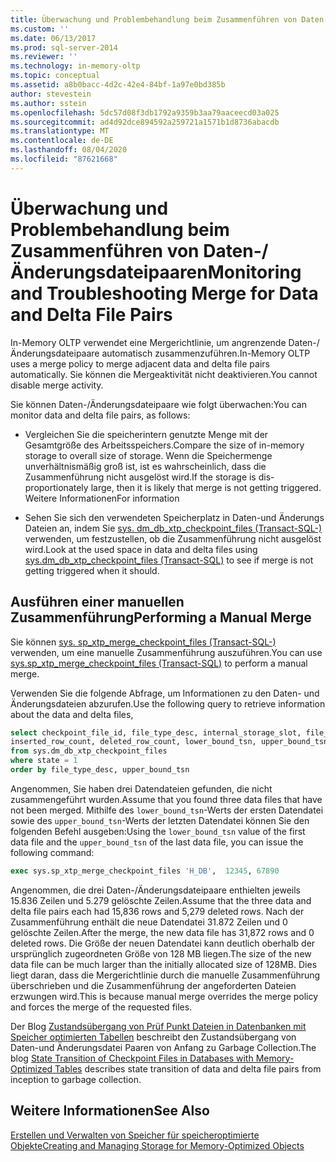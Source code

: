 ```yaml
---
title: Überwachung und Problembehandlung beim Zusammenführen von Daten-und Änderungsdatei Paaren | Microsoft-Dokumentation
ms.custom: ''
ms.date: 06/13/2017
ms.prod: sql-server-2014
ms.reviewer: ''
ms.technology: in-memory-oltp
ms.topic: conceptual
ms.assetid: a8b0bacc-4d2c-42e4-84bf-1a97e0bd385b
author: stevestein
ms.author: sstein
ms.openlocfilehash: 5dc57d08f3db1792a9359b3aa79aaceecd03a025
ms.sourcegitcommit: ad4d92dce894592a259721a1571b1d8736abacdb
ms.translationtype: MT
ms.contentlocale: de-DE
ms.lasthandoff: 08/04/2020
ms.locfileid: "87621668"
---
```

# <a name="monitoring-and-troubleshooting-merge-for-data-and-delta-file-pairs"></a><span data-ttu-id="5768f-102">Überwachung und Problembehandlung beim Zusammenführen von Daten-/Änderungsdateipaaren</span><span class="sxs-lookup"><span data-stu-id="5768f-102">Monitoring and Troubleshooting Merge for Data and Delta File Pairs</span></span>
  <span data-ttu-id="5768f-103">In-Memory OLTP verwendet eine Mergerichtlinie, um angrenzende Daten-/Änderungsdateipaare automatisch zusammenzuführen.</span><span class="sxs-lookup"><span data-stu-id="5768f-103">In-Memory OLTP uses a merge policy to merge adjacent data and delta file pairs automatically.</span></span> <span data-ttu-id="5768f-104">Sie können die Mergeaktivität nicht deaktivieren.</span><span class="sxs-lookup"><span data-stu-id="5768f-104">You cannot disable merge activity.</span></span>  
  
 <span data-ttu-id="5768f-105">Sie können Daten-/Änderungsdateipaare wie folgt überwachen:</span><span class="sxs-lookup"><span data-stu-id="5768f-105">You can monitor data and delta file pairs, as follows:</span></span>  
  
-   <span data-ttu-id="5768f-106">Vergleichen Sie die speicherintern genutzte Menge mit der Gesamtgröße des Arbeitsspeichers.</span><span class="sxs-lookup"><span data-stu-id="5768f-106">Compare the size of in-memory storage to overall size of storage.</span></span> <span data-ttu-id="5768f-107">Wenn die Speichermenge unverhältnismäßig groß ist, ist es wahrscheinlich, dass die Zusammenführung nicht ausgelöst wird.</span><span class="sxs-lookup"><span data-stu-id="5768f-107">If the storage is dis-proportionately large, then it is likely that merge is not getting triggered.</span></span> <span data-ttu-id="5768f-108">Weitere Informationen</span><span class="sxs-lookup"><span data-stu-id="5768f-108">For information</span></span>  
  
-   <span data-ttu-id="5768f-109">Sehen Sie sich den verwendeten Speicherplatz in Daten-und Änderungs Dateien an, indem Sie [sys. dm_db_xtp_checkpoint_files &#40;Transact-SQL-&#41;](/sql/relational-databases/system-dynamic-management-views/sys-dm-db-xtp-checkpoint-files-transact-sql) verwenden, um festzustellen, ob die Zusammenführung nicht ausgelöst wird.</span><span class="sxs-lookup"><span data-stu-id="5768f-109">Look at the used space in data and delta files using [sys.dm_db_xtp_checkpoint_files &#40;Transact-SQL&#41;](/sql/relational-databases/system-dynamic-management-views/sys-dm-db-xtp-checkpoint-files-transact-sql) to see if merge is not getting triggered when it should.</span></span>  
  
## <a name="performing-a-manual-merge"></a><span data-ttu-id="5768f-110">Ausführen einer manuellen Zusammenführung</span><span class="sxs-lookup"><span data-stu-id="5768f-110">Performing a Manual Merge</span></span>  
 <span data-ttu-id="5768f-111">Sie können [sys. sp_xtp_merge_checkpoint_files &#40;Transact-SQL-&#41;](/sql/relational-databases/system-stored-procedures/sys-sp-xtp-merge-checkpoint-files-transact-sql) verwenden, um eine manuelle Zusammenführung auszuführen.</span><span class="sxs-lookup"><span data-stu-id="5768f-111">You can use [sys.sp_xtp_merge_checkpoint_files &#40;Transact-SQL&#41;](/sql/relational-databases/system-stored-procedures/sys-sp-xtp-merge-checkpoint-files-transact-sql) to perform a manual merge.</span></span>  
  
 <span data-ttu-id="5768f-112">Verwenden Sie die folgende Abfrage, um Informationen zu den Daten- und Änderungsdateien abzurufen.</span><span class="sxs-lookup"><span data-stu-id="5768f-112">Use the following query to retrieve information about the data and delta files,</span></span>  
  
```sql  
select checkpoint_file_id, file_type_desc, internal_storage_slot, file_size_in_bytes, file_size_used_in_bytes,   
inserted_row_count, deleted_row_count, lower_bound_tsn, upper_bound_tsn   
from sys.dm_db_xtp_checkpoint_files  
where state = 1  
order by file_type_desc, upper_bound_tsn  
```  
  
 <span data-ttu-id="5768f-113">Angenommen, Sie haben drei Datendateien gefunden, die nicht zusammengeführt wurden.</span><span class="sxs-lookup"><span data-stu-id="5768f-113">Assume that you found three data files that have not been merged.</span></span> <span data-ttu-id="5768f-114">Mithilfe des `lower_bound_tsn`-Werts der ersten Datendatei sowie des `upper_bound_tsn`-Werts der letzten Datendatei können Sie den folgenden Befehl ausgeben:</span><span class="sxs-lookup"><span data-stu-id="5768f-114">Using the `lower_bound_tsn` value of the first data file and the `upper_bound_tsn` of the last data file, you can issue the following command:</span></span>  
  
```sql  
exec sys.sp_xtp_merge_checkpoint_files 'H_DB',  12345, 67890  
```  
  
 <span data-ttu-id="5768f-115">Angenommen, die drei Daten-/Änderungsdateipaare enthielten jeweils 15.836 Zeilen und 5.279 gelöschte Zeilen.</span><span class="sxs-lookup"><span data-stu-id="5768f-115">Assume that the three data and delta file pairs each had 15,836 rows and 5,279 deleted rows.</span></span> <span data-ttu-id="5768f-116">Nach der Zusammenführung enthält die neue Datendatei 31.872 Zeilen und 0 gelöschte Zeilen.</span><span class="sxs-lookup"><span data-stu-id="5768f-116">After the merge, the new data file has 31,872 rows and 0 deleted rows.</span></span> <span data-ttu-id="5768f-117">Die Größe der neuen Datendatei kann deutlich oberhalb der ursprünglich zugeordneten Größe von 128 MB liegen.</span><span class="sxs-lookup"><span data-stu-id="5768f-117">The size of the new data file can be much larger than the initially allocated size of 128MB.</span></span> <span data-ttu-id="5768f-118">Dies liegt daran, dass die Mergerichtlinie durch die manuelle Zusammenführung überschrieben und die Zusammenführung der angeforderten Dateien erzwungen wird.</span><span class="sxs-lookup"><span data-stu-id="5768f-118">This is because manual merge overrides the merge policy and forces the merge of the requested files.</span></span>  
  
 <span data-ttu-id="5768f-119">Der Blog [Zustandsübergang von Prüf Punkt Dateien in Datenbanken mit Speicher optimierten Tabellen](https://cloudblogs.microsoft.com/sqlserver/2014/01/23/state-transition-of-checkpoint-files-in-databases-with-memory-optimized-tables/) beschreibt den Zustandsübergang von Daten-und Änderungsdatei Paaren von Anfang zu Garbage Collection.</span><span class="sxs-lookup"><span data-stu-id="5768f-119">The blog [State Transition of Checkpoint Files in Databases with Memory-Optimized Tables](https://cloudblogs.microsoft.com/sqlserver/2014/01/23/state-transition-of-checkpoint-files-in-databases-with-memory-optimized-tables/) describes state transition of data and delta file pairs from inception to garbage collection.</span></span>  
  
## <a name="see-also"></a><span data-ttu-id="5768f-120">Weitere Informationen</span><span class="sxs-lookup"><span data-stu-id="5768f-120">See Also</span></span>  
 [<span data-ttu-id="5768f-121">Erstellen und Verwalten von Speicher für speicheroptimierte Objekte</span><span class="sxs-lookup"><span data-stu-id="5768f-121">Creating and Managing Storage for Memory-Optimized Objects</span></span>](../relational-databases/in-memory-oltp/creating-and-managing-storage-for-memory-optimized-objects.md)  
  
